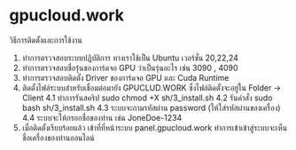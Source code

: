 # gpucloud.work
วิธีการติดตั้งและการใช้งาน
1. ทำการตรวจสอบระบบปฏิบัติการ ทางเราใช้เป็น Ubuntu เวอร์ชั่น 20,22,24
2. ทำการตรวจสอบชื่อรุ่นของการ์ดจอ GPU ว่าเป็นรุ่นอะไร เช่น 3090 , 4090
3. ทำการตรวจสอบติดตั้ง Driver ของการ์ดจอ GPU และ Cuda Runtime
4. ติดตั้งไฟล์ระบบสำหรับเชื่อมต่อมายัง GPUCLUD.WORK ซึ่งไฟล์ติดตั้งจะอยู่ใน Folder -> Client
   4.1 ทำการรันสคริป sudo chmod +X sh/3_install.sh
   4.2 รันคำสั่ง sudo bash sh/3_install.sh
   4.3 ระบบจะถามรหัสผ่าน password (ให้ใส่รหัสผ่านของเครื่อง)
   4.4 ระบบจะให้กรอกชื่อของท่าน เช่น JoneDoe-1234
6. เมื่อติดตั้งเรียบร้อยแล้ว เข้าที่ที่หน้าระบบ panel.gpucloud.work ทำการเข้าเข้าสู่ระบบจะเห็นชื่อเครื่องของท่านออนไลน์
